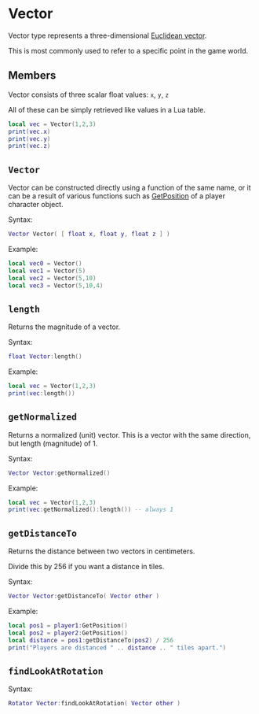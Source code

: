 # Vector
Vector type represents a three-dimensional [Euclidean vector](https://en.wikipedia.org/wiki/Euclidean_vector).

This is most commonly used to refer to a specific point in the game world.

## Members
Vector consists of three scalar float values: `x`, `y`, `z`

All of these can be simply retrieved like values in a Lua table.

```lua
local vec = Vector(1,2,3)
print(vec.x)
print(vec.y)
print(vec.z)
```

## `Vector` <Badge type="info" text="constructor" />
Vector can be constructed directly using a function of the same name, or it can be a result of various functions such as [GetPosition](/characters#getposition) of a player character object.

Syntax:
```lua
Vector Vector( [ float x, float y, float z ] )
```

Example:
```lua
local vec0 = Vector()
local vec1 = Vector(5)
local vec2 = Vector(5,10)
local vec3 = Vector(5,10,4)
```

## `length` <Badge type="info" text="function" />
Returns the magnitude of a vector.

Syntax:
```lua
float Vector:length()
```

Example:
```lua
local vec = Vector(1,2,3)
print(vec:length())
```

## `getNormalized` <Badge type="info" text="function" />
Returns a normalized (unit) vector. This is a vector with the same direction, but length (magnitude) of 1.

Syntax:
```lua
Vector Vector:getNormalized()
```

Example:
```lua
local vec = Vector(1,2,3)
print(vec:getNormalized():length()) -- always 1
```

## `getDistanceTo` <Badge type="info" text="function" />
Returns the distance between two vectors in centimeters.

Divide this by 256 if you want a distance in tiles.

Syntax:
```lua
Vector Vector:getDistanceTo( Vector other )
```

Example:
```lua {3}
local pos1 = player1:GetPosition()
local pos2 = player2:GetPosition()
local distance = pos1:getDistanceTo(pos2) / 256
print("Players are distanced " .. distance .. " tiles apart.")
```

## `findLookAtRotation` <Badge type="info" text="function" />
Syntax:
```lua
Rotator Vector:findLookAtRotation( Vector other )
```